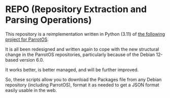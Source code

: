 # REPO (Repository Extraction and Parsing Operations)

This repository is a reimplementation written in Python (3.11) of [the following project for ParrotOS](https://github.com/danterolle/packages-filter).

It is all been redesigned and written again to cope with the new structural change in the ParrotOS repositories, particularly because of the Debian 12-based version 6.0.

It works better, is better managed, and will be further improved.

So, these scripts allow you to download the Packages file from any Debian repository (including ParrotOS), format it as needed to get a JSON format easily usable in the web.
